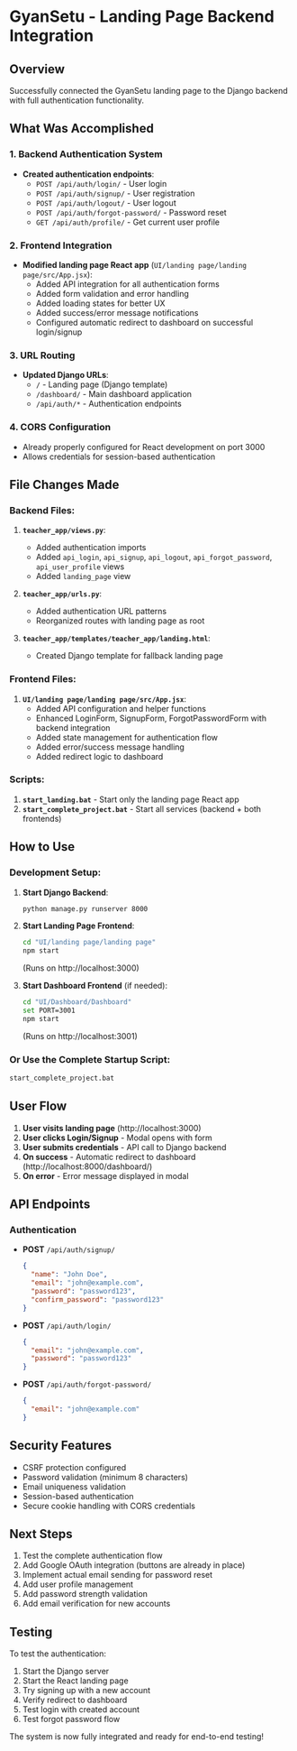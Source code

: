 # GyanSetu - Landing Page Backend Integration

## Overview

Successfully connected the GyanSetu landing page to the Django backend with full authentication functionality.

## What Was Accomplished

### 1. Backend Authentication System

- **Created authentication endpoints**:
  - `POST /api/auth/login/` - User login
  - `POST /api/auth/signup/` - User registration
  - `POST /api/auth/logout/` - User logout
  - `POST /api/auth/forgot-password/` - Password reset
  - `GET /api/auth/profile/` - Get current user profile

### 2. Frontend Integration

- **Modified landing page React app** (`UI/landing page/landing page/src/App.jsx`):
  - Added API integration for all authentication forms
  - Added form validation and error handling
  - Added loading states for better UX
  - Added success/error message notifications
  - Configured automatic redirect to dashboard on successful login/signup

### 3. URL Routing

- **Updated Django URLs**:
  - `/` - Landing page (Django template)
  - `/dashboard/` - Main dashboard application
  - `/api/auth/*` - Authentication endpoints

### 4. CORS Configuration

- Already properly configured for React development on port 3000
- Allows credentials for session-based authentication

## File Changes Made

### Backend Files:

1. **`teacher_app/views.py`**:

   - Added authentication imports
   - Added `api_login`, `api_signup`, `api_logout`, `api_forgot_password`, `api_user_profile` views
   - Added `landing_page` view

2. **`teacher_app/urls.py`**:

   - Added authentication URL patterns
   - Reorganized routes with landing page as root

3. **`teacher_app/templates/teacher_app/landing.html`**:
   - Created Django template for fallback landing page

### Frontend Files:

1. **`UI/landing page/landing page/src/App.jsx`**:
   - Added API configuration and helper functions
   - Enhanced LoginForm, SignupForm, ForgotPasswordForm with backend integration
   - Added state management for authentication flow
   - Added error/success message handling
   - Added redirect logic to dashboard

### Scripts:

1. **`start_landing.bat`** - Start only the landing page React app
2. **`start_complete_project.bat`** - Start all services (backend + both frontends)

## How to Use

### Development Setup:

1. **Start Django Backend**:

   ```bash
   python manage.py runserver 8000
   ```

2. **Start Landing Page Frontend**:

   ```bash
   cd "UI/landing page/landing page"
   npm start
   ```

   (Runs on http://localhost:3000)

3. **Start Dashboard Frontend** (if needed):
   ```bash
   cd "UI/Dashboard/Dashboard"
   set PORT=3001
   npm start
   ```
   (Runs on http://localhost:3001)

### Or Use the Complete Startup Script:

```bash
start_complete_project.bat
```

## User Flow

1. **User visits landing page** (http://localhost:3000)
2. **User clicks Login/Signup** - Modal opens with form
3. **User submits credentials** - API call to Django backend
4. **On success** - Automatic redirect to dashboard (http://localhost:8000/dashboard/)
5. **On error** - Error message displayed in modal

## API Endpoints

### Authentication

- **POST** `/api/auth/signup/`

  ```json
  {
    "name": "John Doe",
    "email": "john@example.com",
    "password": "password123",
    "confirm_password": "password123"
  }
  ```

- **POST** `/api/auth/login/`

  ```json
  {
    "email": "john@example.com",
    "password": "password123"
  }
  ```

- **POST** `/api/auth/forgot-password/`
  ```json
  {
    "email": "john@example.com"
  }
  ```

## Security Features

- CSRF protection configured
- Password validation (minimum 8 characters)
- Email uniqueness validation
- Session-based authentication
- Secure cookie handling with CORS credentials

## Next Steps

1. Test the complete authentication flow
2. Add Google OAuth integration (buttons are already in place)
3. Implement actual email sending for password reset
4. Add user profile management
5. Add password strength validation
6. Add email verification for new accounts

## Testing

To test the authentication:

1. Start the Django server
2. Start the React landing page
3. Try signing up with a new account
4. Verify redirect to dashboard
5. Test login with created account
6. Test forgot password flow

The system is now fully integrated and ready for end-to-end testing!
